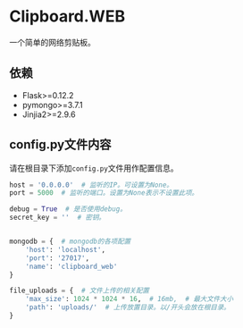 # Clipboard.WEB
一个简单的网络剪贴板。
## 依赖
* Flask>=0.12.2
* pymongo>=3.7.1
* Jinjia2>=2.9.6
## config.py文件内容
请在根目录下添加`config.py`文件用作配置信息。
```python
host = '0.0.0.0'  # 监听的IP。可设置为None。
port = 5000  # 监听的端口。设置为None表示不设置此项。

debug = True  # 是否使用debug。
secret_key = ''  # 密钥。


mongodb = {  # mongodb的各项配置
    'host': 'localhost',
    'port': '27017',
    'name': 'clipboard_web'
}

file_uploads = {  # 文件上传的相关配置
    'max_size': 1024 * 1024 * 16,  # 16mb,  # 最大文件大小
    'path': 'uploads/'  # 上传放置目录。以/开头会放在根目录。
}
```